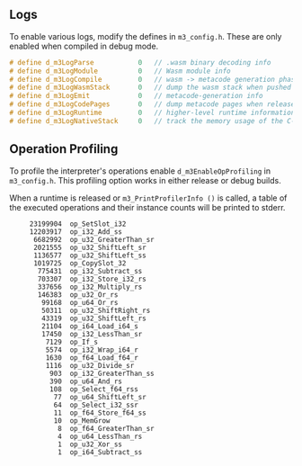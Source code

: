 
## Logs

To enable various logs, modify the defines in `m3_config.h`.  These are only enabled when compiled in debug mode.

```C
# define d_m3LogParse           0   // .wasm binary decoding info
# define d_m3LogModule          0   // Wasm module info
# define d_m3LogCompile         0   // wasm -> metacode generation phase
# define d_m3LogWasmStack       0   // dump the wasm stack when pushed or popped
# define d_m3LogEmit            0   // metacode-generation info
# define d_m3LogCodePages       0   // dump metacode pages when released
# define d_m3LogRuntime         0   // higher-level runtime information
# define d_m3LogNativeStack     0   // track the memory usage of the C-stack
```


## Operation Profiling

To profile the interpreter's operations enable `d_m3EnableOpProfiling` in `m3_config.h`.  This profiling option works in either release or debug builds.

When a runtime is released or `m3_PrintProfilerInfo ()` is called, a table of the executed operations and 
their instance counts will be printed to stderr.

```
     23199904  op_SetSlot_i32
     12203917  op_i32_Add_ss
      6682992  op_u32_GreaterThan_sr
      2021555  op_u32_ShiftLeft_sr
      1136577  op_u32_ShiftLeft_ss
      1019725  op_CopySlot_32
       775431  op_i32_Subtract_ss
       703307  op_i32_Store_i32_rs
       337656  op_i32_Multiply_rs
       146383  op_u32_Or_rs
        99168  op_u64_Or_rs
        50311  op_u32_ShiftRight_rs
        43319  op_u32_ShiftLeft_rs
        21104  op_i64_Load_i64_s
        17450  op_i32_LessThan_sr
         7129  op_If_s
         5574  op_i32_Wrap_i64_r
         1630  op_f64_Load_f64_r
         1116  op_u32_Divide_sr
          903  op_i32_GreaterThan_ss
          390  op_u64_And_rs
          108  op_Select_f64_rss
           77  op_u64_ShiftLeft_sr
           64  op_Select_i32_ssr
           11  op_f64_Store_f64_ss
           10  op_MemGrow
            8  op_f64_GreaterThan_sr
            4  op_u64_LessThan_rs
            1  op_u32_Xor_ss
            1  op_i64_Subtract_ss
```

